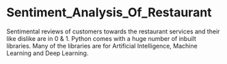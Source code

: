# Sentiment_Analysis_Of_Restaurant
Sentimental reviews of customers towards the restaurant services and their like dislike are in 0 &amp; 1. Python comes with a huge number of inbuilt libraries. Many of the libraries are for Artificial Intelligence, Machine Learning and Deep Learning.
